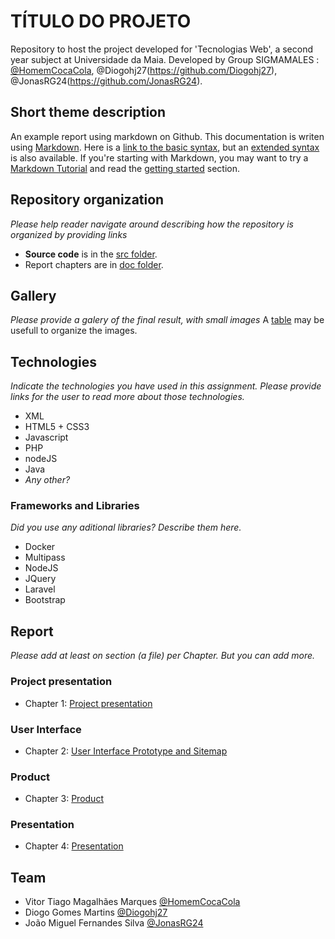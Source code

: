# TÍTULO DO PROJETO

Repository to host the project developed for 'Tecnologias Web', a second year subject at Universidade da Maia. Developed by Group SIGMAMALES : [@HomemCocaCola](https://github.com/HomemCocaCola), @Diogohj27(https://github.com/Diogohj27), @JonasRG24(https://github.com/JonasRG24).

## Short theme description

An example report using markdown on Github. This documentation is writen using [Markdown](https://www.markdownguide.org/). Here is a [link to the basic syntax](https://www.markdownguide.org/basic-syntax), but an [extended syntax](https://www.markdownguide.org/extended-syntax/) is also available. If you're starting with Markdown, you may want to try a [Markdown Tutorial](https://www.markdowntutorial.com/) and read the [getting started](https://www.markdownguide.org/getting-started/) section.

## Repository organization

_Please help reader navigate around describing how the repository is organized by providing links_
* **Source code** is in the [src folder](src/).
* Report chapters are in [doc folder](doc/).

## Gallery

_Please provide a galery of the final result, with small images_
A [table](https://www.markdownguide.org/extended-syntax/#tables) may be usefull to organize the images.

## Technologies

_Indicate the technologies you have used in this assignment. Please provide links for the user to read more about those technologies._
* XML
* HTML5 + CSS3
* Javascript
* PHP
* nodeJS
* Java
* _Any other?_

### Frameworks and Libraries

_Did you use any aditional libraries? Describe them here._
* Docker
* Multipass
* NodeJS
* JQuery
* Laravel
* Bootstrap

## Report
_Please add at least on section (a file) per Chapter. But you can add more._

### Project presentation
* Chapter 1: [Project presentation](doc/c1.md)
### User Interface 
* Chapter 2: [User Interface Prototype and Sitemap](doc/c2.md)
### Product
* Chapter 3: [Product](doc/c3.md)
### Presentation
* Chapter 4: [Presentation](doc/c4.md)

## Team
- Vitor Tiago Magalhães Marques [@HomemCocaCola](https://github.com/HomemCocaCola)
- Diogo Gomes Martins [@Diogohj27](https://github.com/Diogohj27)
- João Miguel Fernandes Silva [@JonasRG24](https://github.com/JonasRG24)
